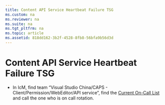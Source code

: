 ```yaml
---
title: Content API Service Heartbeat Failure TSG
ms.custom: na
ms.reviewer: na
ms.suite: na
ms.tgt_pltfrm: na
ms.topic: article
ms.assetid: 818dd162-3b2f-4528-8fb8-56bfa9b56d3d
---
```

# Content API Service Heartbeat Failure TSG
- In IcM, find team “Visual Studio China/CAPS - Client/Permission/WebEditor/API service”, find the [Current On-Call List](https://icm.ad.msft.net/imp/CurrentOnCall.aspx?teamId=23958&tenantId=20342&incdep=0&incvirt=1&mode=oneshift) and call the one who is on call rotation. 

